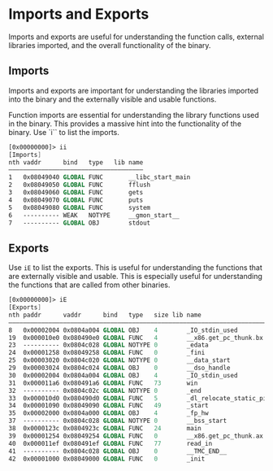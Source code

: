 # Imports and Exports

Imports and exports are useful for understanding the function calls, external libraries imported, and the overall functionality of the binary.

## Imports

Imports and exports are important for understanding the libraries imported into the binary and the externally visible and usable functions.

Function imports are essential for understanding the library functions used in the binary. This provides a massive hint into the functionality of the binary. Use \`i\`\` to list the imports.

```nasm
[0x00000000]> ii
[Imports]
nth vaddr      bind   type   lib name
―――――――――――――――――――――――――――――――――――――
1   0x08049040 GLOBAL FUNC       __libc_start_main
2   0x08049050 GLOBAL FUNC       fflush
3   0x08049060 GLOBAL FUNC       gets
4   0x08049070 GLOBAL FUNC       puts
5   0x08049080 GLOBAL FUNC       system
6   ---------- WEAK   NOTYPE     __gmon_start__
7   ---------- GLOBAL OBJ        stdout
```

## Exports

Use `iE` to list the exports. This is useful for understanding the functions that are externally visible and usable. This is especially useful for understanding the functions that are called from other binaries.

```nasm
[0x00000000]> iE
[Exports]
nth paddr      vaddr      bind   type   size lib name                    demangled
――――――――――――――――――――――――――――――――――――――――――――――――――――――――――――――――――――――――――――――――――
8   0x00002004 0x0804a004 GLOBAL OBJ    4        _IO_stdin_used
19  0x000010e0 0x080490e0 GLOBAL FUNC   4        __x86.get_pc_thunk.bx
23  ---------- 0x0804c028 GLOBAL NOTYPE 0        _edata
24  0x00001258 0x08049258 GLOBAL FUNC   0        _fini
25  0x00003020 0x0804c020 GLOBAL NOTYPE 0        __data_start
29  0x00003024 0x0804c024 GLOBAL OBJ    0        __dso_handle
30  0x00002004 0x0804a004 GLOBAL OBJ    4        _IO_stdin_used
31  0x000011a6 0x080491a6 GLOBAL FUNC   73       win
32  ---------- 0x0804c02c GLOBAL NOTYPE 0        _end
33  0x000010d0 0x080490d0 GLOBAL FUNC   5        _dl_relocate_static_pie
34  0x00001090 0x08049090 GLOBAL FUNC   49       _start
35  0x00002000 0x0804a000 GLOBAL OBJ    4        _fp_hw
37  ---------- 0x0804c028 GLOBAL NOTYPE 0        __bss_start
38  0x0000123c 0x0804923c GLOBAL FUNC   24       main
39  0x00001254 0x08049254 GLOBAL FUNC   0        __x86.get_pc_thunk.ax
40  0x000011ef 0x080491ef GLOBAL FUNC   77       read_in
41  ---------- 0x0804c028 GLOBAL OBJ    0        __TMC_END__
42  0x00001000 0x08049000 GLOBAL FUNC   0        _init
```